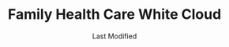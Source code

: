 ---
layout: location-page
date: Last Modified
description: "Local COVID-19 testing is available at Family Health Care White Cloud in White Cloud, Michigan, USA."
permalink: "locations/michigan/white-cloud/family-health-care-white-cloud/"
tags:
  - locations
  - michigan
title: Family Health Care White Cloud
uniqueName: family-health-care-white-cloud
state: Michigan
stateAbbr: MI
hood: "White Cloud"
address: " 1035 E Wilcox Ave"
city: "White Cloud"
zip: "49349"
zipsNearby: "49301 49355 49356 49357 49401 48801 49302 49303 49304 49305 48809 48887 49306 49307 49309 49310 49618 49402 49619 49312 49314 49315 49601 49316 49317 48811 49318 48812 49319 49623 49320 48617 48815 48618 49321 49403 49404 49322 48818 49405 49323 49626 48829 48830 48832 49631 49632 48622 48834 48870 49409 49634 49410 49325 49411 49412 49413 49415 49326 49417 49501 49502 49503 49504 49505 49506 49507 49508 49509 49510 49512 49514 49515 49516 49518 49519 49523 49525 49528 49530 49534 49544 49546 49548 49555 49560 49588 49599 49418 49468 49327 48838 49419 49638 48625 49420 49639 49421 49422 49423 49424 49425 49329 48845 49426 49642 48846 49644 48847 49427 49428 49429 49645 49330 48632 49651 48633 48850 49430 49655 49331 49431 49656 48851 49657 48852 49434 49660 49665 49435 49436 49332 49668 48856 49333 49335 49437 49336 48804 48858 48859 48860 49440 49441 49442 49443 49444 49445 49337 49446 49448 49675 48865 49338 49449 48871 48873 49339 49451 49677 49340 48877 49341 49351 49342 48878 49452 48880 49343 48881 49454 49679 49455 48883 48884 48885 48886 49345 49456 48888 49346 48889 49347 49688 49457 48891 49458 49459 49348 48893 49689 49460 49349 49461 49463 48896 49464 48802 49550" 
mapUrl: "http://maps.apple.com/?q=Family+Health+Care+White+Cloud&address=1035+E+Wilcox+Ave,White+Cloud,Michigan,49349"
locationType: Please contact for drive-thru/walk-in availability.
phone: "231-689-5943"
website: "https://www.familyhealthcare.org/covid19/"
onlineBooking: undefined
closed: undefined
closedUpdate: May 25th, 2020
notes: "By appointment only."
days: Contact for hours of operation.
ctaMessage: Learn more
ctaUrl: "https://www.familyhealthcare.org/covid19/"
---